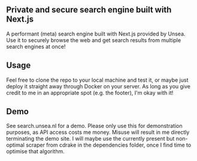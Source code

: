 ## Private and secure search engine built with Next.js

A performant (meta) search engine built with Next.js provided by Unsea. Use it to securely browse the web and get search results from multiple search engines at once!


## Usage

Feel free to clone the repo to your local machine and test it, or maybe just deploy it straight away through Docker on your server. As long as you give credit to me in an appropriate spot (e.g. the footer), I'm okay with it!

## Demo

See search.unsea.nl for a demo. Please only use this for demonstration purposes, as API access costs me money. Misuse will result in me directly terminating the demo site. I will maybe use the currently present but non-optimal scraper from cdrake in the dependencies folder, once I find time to optimise that algorithm.
